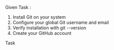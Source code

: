 Given Task :

1. Install Git on your system
2. Configure your global Git username and email
3. Verify installation with git --version
4. Create your GitHub account

Task 